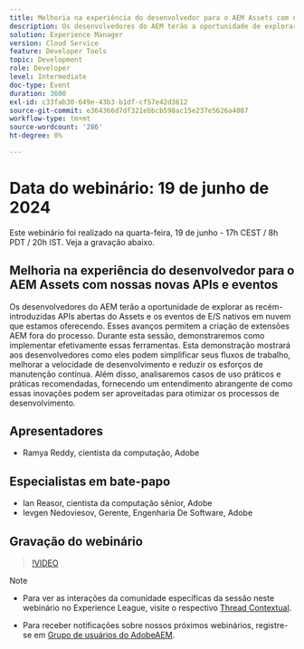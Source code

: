 ```yaml
---
title: Melhoria na experiência do desenvolvedor para o AEM Assets com nossas novas APIs e eventos
description: Os desenvolvedores do AEM terão a oportunidade de explorar as recém-introduzidas APIs abertas do Assets e os eventos de E/S nativos em nuvem que estamos oferecendo. Esses avanços permitem a criação de extensões AEM fora do processo. Durante esta sessão, demonstraremos como implementar efetivamente essas ferramentas. Esta demonstração mostrará aos desenvolvedores como eles podem simplificar seus fluxos de trabalho, melhorar a velocidade de desenvolvimento e reduzir os esforços de manutenção contínua. Além disso, analisaremos casos de uso práticos e práticas recomendadas, fornecendo um entendimento abrangente de como essas inovações podem ser aproveitadas para otimizar os processos de desenvolvimento.
solution: Experience Manager
version: Cloud Service
feature: Developer Tools
topic: Development
role: Developer
level: Intermediate
doc-type: Event
duration: 3600
exl-id: c33fab30-649e-43b3-b1df-cf57e42d3612
source-git-commit: e364366d7df321ebbcb598ac15e237e5626a4087
workflow-type: tm+mt
source-wordcount: '286'
ht-degree: 0%

---
```


# Data do webinário: 19 de junho de 2024

Este webinário foi realizado na quarta-feira, 19 de junho - 17h CEST / 8h PDT / 20h IST. Veja a gravação abaixo.

## Melhoria na experiência do desenvolvedor para o AEM Assets com nossas novas APIs e eventos

Os desenvolvedores do AEM terão a oportunidade de explorar as recém-introduzidas APIs abertas do Assets e os eventos de E/S nativos em nuvem que estamos oferecendo. Esses avanços permitem a criação de extensões AEM fora do processo. Durante esta sessão, demonstraremos como implementar efetivamente essas ferramentas. Esta demonstração mostrará aos desenvolvedores como eles podem simplificar seus fluxos de trabalho, melhorar a velocidade de desenvolvimento e reduzir os esforços de manutenção contínua. Além disso, analisaremos casos de uso práticos e práticas recomendadas, fornecendo um entendimento abrangente de como essas inovações podem ser aproveitadas para otimizar os processos de desenvolvimento.

## Apresentadores

* Ramya Reddy, cientista da computação, Adobe

## Especialistas em bate-papo

* Ian Reasor, cientista da computação sênior, Adobe
* Ievgen Nedoviesov, Gerente, Engenharia De Software, Adobe

## Gravação do webinário

>[!VIDEO](https://video.tv.adobe.com/v/3430198)

>[!NOTE]
> 
>* Para ver as interações da comunidade específicas da sessão neste webinário no Experience League, visite o respectivo [Thread Contextual](https://adobe.ly/3UQXwFO).
>
>* Para receber notificações sobre nossos próximos webinários, registre-se em [Grupo de usuários do AdobeAEM](https://aem-augs.adobe.com/).
